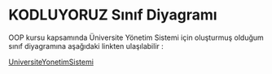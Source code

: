 # KODLUYORUZ Sınıf Diyagramı

OOP kursu kapsamında Üniversite Yönetim Sistemi için oluşturmuş olduğum sınıf diyagramına
aşağıdaki linkten ulaşılabilir :

[UniversiteYonetimSistemi]()
